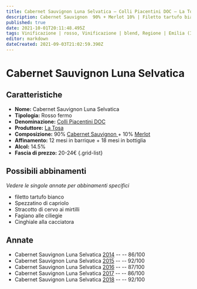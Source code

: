 ```yaml
---
title: Cabernet Sauvignon Luna Selvatica – Colli Piacentini DOC – La Tosa – Emilia (IT) – 20-24€ – 3★-5★
description: Cabernet Sauvignon  90% + Merlot 10% | Filetto tartufo bianco – Spezzatino di capriolo – Stracotto di cervo ai mirtilli – Fagiano alle ciliegie – Cinghiale alla cacciatora
published: true
date: 2021-10-01T20:11:48.495Z
tags: Vinificazione | rosso, Vinificazione | blend, Regione | Emilia (IT), Vinificazione | fermo, Valutazioni | 5 stelle, Vitigni | Cabernet Sauvignon, Vitigni | Merlot, Alimento | manzo, Alimento-dettagli | filetto, Aromatizzazione | tartufo bianco, Alimento | capriolo, Cottura | spezzatino, Alimento | cervo, Cottura | stracotto, Aromatizzazione | ai mirtilli, Alimento | fagiano, Aromatizzazione | alle ciliegie, Alimento | cinghiale, Aromatizzazione | alla cacciatora, Prezzi | 20-24€
editor: markdown
dateCreated: 2021-09-03T21:02:59.390Z
---
```


# Cabernet Sauvignon Luna Selvatica

## Caratteristiche
- **Nome:** Cabernet Sauvignon Luna Selvatica
- **Tipologia:** Rosso fermo
- **Denominazione:** [Colli Piacentini DOC](/denominazioni/Italia/Emilia/DOC-Colli-Piacentini)
- **Produttore:** [La Tosa](/produttori/Italia/Emilia/La-Tosa) 
- **Composizione:** 90% [Cabernet Sauvignon ](/vitigni/Italia/bacca-nera/cabernet-sauvignon ) + 10% [Merlot](/vitigni/Italia/bacca-nera/merlot)
- **Affinamento:** 12 mesi in barrique + 18 mesi in bottiglia
- **Alcol:** 14.5%
- **Fascia di prezzo:** 20-24€
{.grid-list}



## Possibili abbinamenti
*Vedere le singole annate per abbinamenti specifici*

- filetto tartufo bianco
- Spezzatino di capriolo
- Stracotto di cervo ai mirtilli
- Fagiano alle ciliegie
- Cinghiale alla cacciatora

## Annate
- Cabernet Sauvignon Luna Selvatica [2014](/vini/Italia/Emilia/La-Tosa/Cabernet-Sauvignon-Luna-Selvatica/2014) -- <span class="star-3"></span> -- 86/100
- Cabernet Sauvignon Luna Selvatica [2015](/vini/Italia/Emilia/La-Tosa/Cabernet-Sauvignon-Luna-Selvatica/2015) -- <span class="star-5"></span> -- 92/100
- Cabernet Sauvignon Luna Selvatica [2016](/vini/Italia/Emilia/La-Tosa/Cabernet-Sauvignon-Luna-Selvatica/2016) -- <span class="star-3"></span> -- 87/100
- Cabernet Sauvignon Luna Selvatica [2017](/vini/Italia/Emilia/La-Tosa/Cabernet-Sauvignon-Luna-Selvatica/2016) -- <span class="star-3"></span> -- 86/100
- Cabernet Sauvignon Luna Selvatica [2018](/vini/Italia/Emilia/La-Tosa/Cabernet-Sauvignon-Luna-Selvatica/2018) -- <span class="star-5"></span> -- 92/100
